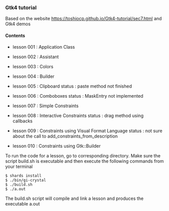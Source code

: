 ### Gtk4 tutorial

Based on the website https://toshiocp.github.io/Gtk4-tutorial/sec7.html
and Gtk4 demos

#### Contents
- lesson 001 : Application Class
- lesson 002 : Assistant
- lesson 003 : Colors
- lesson 004 : Builder
- lesson 005 : Clipboard
               status : paste method not finished

- lesson 006 : Comboboxes
               status : MaskEntry not implemented

- lesson 007 : Simple Constraints
- lesson 008 : Interactive Constraints
               status : drag method using callbacks
- lesson 009 : Constraints using Visual Format Language
               status : not sure about the call to add_constraints_from_description
- lesson 010 : Constraints using Gtk::Builder


To run the code for a lesson, go to
corresponding directory. Make sure
the script build.sh is executable and then
execute the following commands from
your terminal

````
$ shards install
$ ./bin/gi-crystal
$ ./build.sh
$ ./a.out
````
The build.sh script will compile and link a lesson
and produces the executable a.out
